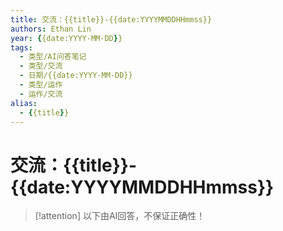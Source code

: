 ```yaml
---
title: 交流：{{title}}-{{date:YYYYMMDDHHmmss}}
authors: Ethan Lin
year: {{date:YYYY-MM-DD}}
tags:
  - 类型/AI问答笔记 
  - 类型/交流
  - 日期/{{date:YYYY-MM-DD}} 
  - 类型/运作
  - 运作/交流
alias:
  - {{title}}
---
```

# 交流：{{title}}-{{date:YYYYMMDDHHmmss}}




> [!attention]
> 以下由AI回答，不保证正确性！



